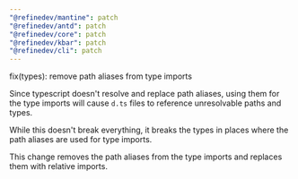```yaml
---
"@refinedev/mantine": patch
"@refinedev/antd": patch
"@refinedev/core": patch
"@refinedev/kbar": patch
"@refinedev/cli": patch
---
```


fix(types): remove path aliases from type imports

Since typescript doesn't resolve and replace path aliases, using them for the type imports will cause `d.ts` files to reference unresolvable paths and types.

While this doesn't break everything, it breaks the types in places where the path aliases are used for type imports.

This change removes the path aliases from the type imports and replaces them with relative imports.

